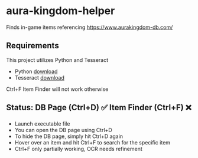 # aura-kingdom-helper
Finds in-game items referencing https://www.aurakingdom-db.com/

## Requirements
This project utilizes Python and Tesseract
- Python [download](https://www.python.org/downloads/)
- Tesseract [download](https://github.com/UB-Mannheim/tesseract/wiki)

Ctrl+F Item Finder will not work otherwise

## Status: DB Page (Ctrl+D) ✅ Item Finder (Ctrl+F) ❌
### 
- Launch executable file
- You can open the DB page using Ctrl+D
- To hide the DB page, simply hit Ctrl+D again
- Hover over an item and hit Ctrl+F to search for the specific item
- Ctrl+F only partially working, OCR needs refinement